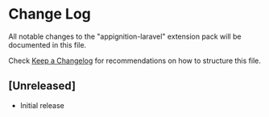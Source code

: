 # Change Log

All notable changes to the "appignition-laravel" extension pack will be documented in this file.

Check [Keep a Changelog](http://keepachangelog.com/) for recommendations on how to structure this file.

## [Unreleased]

- Initial release
